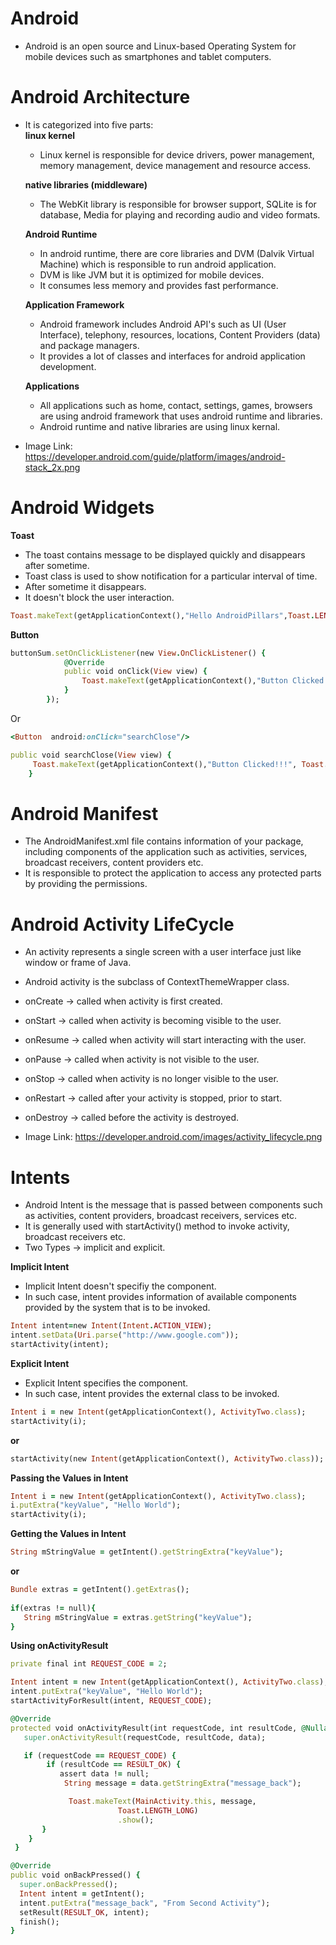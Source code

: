 # Android

- Android is an open source and Linux-based Operating System for mobile devices such as smartphones and tablet computers.

# Android Architecture

- It is categorized into five parts:  
     __linux kernel__  
     - Linux kernel is responsible for device drivers, power management, memory management, device management and resource access. 
     
     __native libraries (middleware)__  
     - The WebKit library is responsible for browser support, SQLite is for database, Media for playing and recording audio and video formats.  
     
     __Android Runtime__  
    - In android runtime, there are core libraries and DVM (Dalvik Virtual Machine) which is responsible to run android application. 
    - DVM is like JVM but it is optimized for mobile devices. 
    - It consumes less memory and provides fast performance.   
    
     __Application Framework__  
    - Android framework includes Android API's such as UI (User Interface), telephony, resources, locations, Content Providers (data) and package managers. 
    - It provides a lot of classes and interfaces for android application development.  
    
     __Applications__  
    - All applications such as home, contact, settings, games, browsers are using android framework that uses android runtime and libraries. 
    - Android runtime and native libraries are using linux kernal.  
- Image Link: https://developer.android.com/guide/platform/images/android-stack_2x.png

# Android Widgets

__Toast__

- The toast contains message to be displayed quickly and disappears after sometime.
- Toast class is used to show notification for a particular interval of time. 
- After sometime it disappears. 
- It doesn't block the user interaction.

```ruby
Toast.makeText(getApplicationContext(),"Hello AndroidPillars",Toast.LENGTH_SHORT).show();  
```

__Button__

```ruby
buttonSum.setOnClickListener(new View.OnClickListener() {  
            @Override  
            public void onClick(View view) {  
                Toast.makeText(getApplicationContext(),"Button Clicked!!!", Toast.LENGTH_LONG).show();  
            }  
        });  
```

Or

```ruby
<Button  android:onClick="searchClose"/>  
````

```ruby
public void searchClose(View view) {
     Toast.makeText(getApplicationContext(),"Button Clicked!!!", Toast.LENGTH_LONG).show();  
    }
```

# Android Manifest

- The AndroidManifest.xml file contains information of your package, including components of the application such as activities, services, broadcast receivers, content providers etc.
- It is responsible to protect the application to access any protected parts by providing the permissions.

# Android Activity LifeCycle

- An activity represents a single screen with a user interface just like window or frame of Java.
- Android activity is the subclass of ContextThemeWrapper class.

- onCreate -> 	called when activity is first created.
- onStart -> called when activity is becoming visible to the user.
- onResume -> 	called when activity will start interacting with the user.
- onPause -> called when activity is not visible to the user.
- onStop -> called when activity is no longer visible to the user.
- onRestart -> called after your activity is stopped, prior to start.
- onDestroy -> called before the activity is destroyed.

- Image Link: https://developer.android.com/images/activity_lifecycle.png

# Intents

- Android Intent is the message that is passed between components such as activities, content providers, broadcast receivers, services etc.
- It is generally used with startActivity() method to invoke activity, broadcast receivers etc.
- Two Types -> implicit and explicit.

__Implicit Intent__

- Implicit Intent doesn't specifiy the component.
- In such case, intent provides information of available components provided by the system that is to be invoked.

```ruby
Intent intent=new Intent(Intent.ACTION_VIEW);  
intent.setData(Uri.parse("http://www.google.com"));  
startActivity(intent);  
```

__Explicit Intent__

- Explicit Intent specifies the component. 
- In such case, intent provides the external class to be invoked.

```ruby
Intent i = new Intent(getApplicationContext(), ActivityTwo.class);  
startActivity(i);  
```

__or__

```ruby
startActivity(new Intent(getApplicationContext(), ActivityTwo.class));
```

__Passing the Values in Intent__

```ruby
Intent i = new Intent(getApplicationContext(), ActivityTwo.class);
i.putExtra("keyValue", "Hello World");
startActivity(i); 
```

__Getting the Values in Intent__

```ruby
String mStringValue = getIntent().getStringExtra("keyValue");
```

__or__

```ruby
Bundle extras = getIntent().getExtras();
        
if(extras != null){
   String mStringValue = extras.getString("keyValue");
}
```

__Using onActivityResult__

```ruby
private final int REQUEST_CODE = 2;

Intent intent = new Intent(getApplicationContext(), ActivityTwo.class);
intent.putExtra("keyValue", "Hello World");
startActivityForResult(intent, REQUEST_CODE);

@Override
protected void onActivityResult(int requestCode, int resultCode, @Nullable Intent data) {
   super.onActivityResult(requestCode, resultCode, data);

   if (requestCode == REQUEST_CODE) {
        if (resultCode == RESULT_OK) {
           assert data != null;
            String message = data.getStringExtra("message_back");

             Toast.makeText(MainActivity.this, message,
                        Toast.LENGTH_LONG)
                        .show();
       }
    }
 }
```

```ruby
@Override
public void onBackPressed() {
  super.onBackPressed();
  Intent intent = getIntent();
  intent.putExtra("message_back", "From Second Activity");
  setResult(RESULT_OK, intent);
  finish();
}
```
